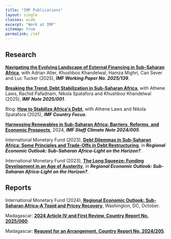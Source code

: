 ```yaml
---
title: "IMF Publications"
layout: single
classes: wide
excerpt: "Work at IMF"
sitemap: true
permalink: /imf
---
```


## Research

[**Navigating the Evolving Landscape of External Financing in Sub-Saharan Africa**](https://www.imf.org/en/Publications/WP/Issues/2025/07/04/Navigating-the-Evolving-Landscape-of-External-Financing-in-Sub-Saharan-Africa-568248), with Adrian Alter, Khushboo Khandelwal, Hamza Mighri, Can Sever and Luc Tucker (2025), ***IMF Working Paper No. 2025/139***.

[**Breaking the Trend: Debt Stabilization in Sub-Saharan Africa**](https://www.imf.org/en/Publications/IMF-Notes/Issues/2025/04/25/Breaking-the-Trend-Debt-Stabilization-in-Sub-Saharan-Africa-566178), with Athene Laws, Rachid Pafadnam, Nikola Spatafora and Khushboo Khandelwal (2025), ***IMF Note 2025/001***.
    
Blog: [**How to Stabilize Africa's Debt**](https://www.imf.org/en/News/Articles/2025/07/08/cf-how-to-stabilize-africas-debt), with Athene Laws and Nikola Spatafora (2025), ***IMF Country Focus***.

[**Harnessing Renewables in Sub-Saharan Africa: Barriers, Reforms, and Economic Prospects**](https://www.imf.org/en/Publications/staff-climate-notes/Issues/2024/10/08/Harnessing-Renewables-in-Sub-Saharan-Africa-Barriers-Reforms-and-Economic-Prospects-555077), 2024, ***IMF Staff Climate Note 2024/005***.

International Monetary Fund (2023), [**Debt Dilemmas in Sub-Saharan Africa: Some Principles and Trade-Offs in Debt Restructuring**](https://www.imf.org/en/Publications/REO/SSA/Issues/2023/10/16/regional-economic-outlook-for-sub-saharan-africa-october-2023), in ***Regional Economic Outlook: Sub-Saharan Africa-Light on the Horizon?***.

International Monetary Fund (2023), [**The Long Squeeze: Funding Development in an Age of Austerity**](https://www.imf.org/en/Publications/REO/SSA/Issues/2023/10/16/regional-economic-outlook-for-sub-saharan-africa-october-2023), in ***Regional Economic Outlook: Sub-Saharan Africa-Light on the Horizon?***.

## Reports
International Monetary Fund (2024), [**Regional Economic Outlook: Sub-Saharan Africa-A Tepid and Pricey Recovery**](https://www.imf.org/en/Publications/REO/SSA/Issues/2024/04/19/regional-economic-outlook-for-sub-saharan-africa-april-2024), Washington, DC, October.

Madagascar: [**2024 Article IV and First Review, Country Report No. 2025/060**](https://doi.org/10.5089/9798229003834.002).

Madagascar: [**Request for an Arrangement, Country Report No. 2024/205**](https://doi.org/10.5089/9798400281709.002).

